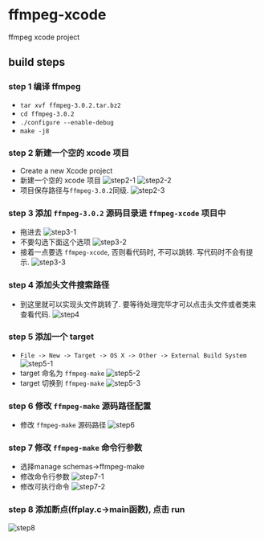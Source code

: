 # ffmpeg-xcode

ffmpeg xcode project

## build steps

### step 1 编译 ffmpeg

* `tar xvf ffmpeg-3.0.2.tar.bz2`
* `cd ffmpeg-3.0.2`
* `./configure --enable-debug`
* `make -j8`

### step 2 新建一个空的 xcode 项目

* Create a new Xcode project
* 新建一个空的 xcode 项目
![step2-1](assets/step2-1.png)
![step2-2](assets/step2-2.png)
* 项目保存路径与`ffmpeg-3.0.2`同级.
![step2-3](assets/step2-3.png)

### step 3 添加 `ffmpeg-3.0.2` 源码目录进 `ffmpeg-xcode` 项目中

* 拖进去
![step3-1](assets/step3-1.png)
* 不要勾选下面这个选项
![step3-2](assets/step3-2.png)
* 接着一点要选 `ffmpeg-xcode`, 否则看代码时, 不可以跳转. 写代码时不会有提示.
![step3-3](assets/step3-3.png)

### step 4 添加头文件搜索路径

* 到这里就可以实现头文件跳转了. 要等待处理完毕才可以点击头文件或者类来查看代码.
![step4](assets/step4.png)

### step 5 添加一个 target

* `File -> New -> Target -> OS X -> Other -> External Build System`
![step5-1](assets/step5-1.png)
* target 命名为 `ffmpeg-make`
![step5-2](assets/step5-2.png)
* target 切换到 `ffmpeg-make`
![step5-3](assets/step5-3.png)

### step 6 修改 `ffmpeg-make` 源码路径配置

* 修改 `ffmpeg-make` 源码路径
![step6](assets/step6.png)

### step 7 修改 `ffmpeg-make` 命令行参数
* 选择manage schemas->ffmpeg-make
* 修改命令行参数
![step7-1](assets/step7-1.png)
* 修改可执行命令
![step7-2](assets/step7-2.png)

### step 8 添加断点(ffplay.c->main函数), 点击 run

![step8](assets/step8.png)
